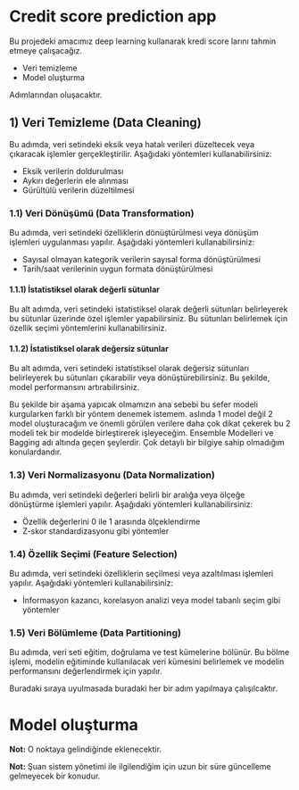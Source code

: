 # Credit score prediction app

Bu projedeki amacımız deep learning kullanarak kredi score larını tahmin etmeye çalışacağız.

- Veri temizleme 
- Model oluşturma

Adımlarından oluşacaktır.

## 1) Veri Temizleme (Data Cleaning)

Bu adımda, veri setindeki eksik veya hatalı verileri düzeltecek veya çıkaracak işlemler gerçekleştirilir. Aşağıdaki yöntemleri kullanabilirsiniz:
- Eksik verilerin doldurulması
- Aykırı değerlerin ele alınması
- Gürültülü verilerin düzeltilmesi

### 1.1) Veri Dönüşümü (Data Transformation)

Bu adımda, veri setindeki özelliklerin dönüştürülmesi veya dönüşüm işlemleri uygulanması yapılır. Aşağıdaki yöntemleri kullanabilirsiniz:
- Sayısal olmayan kategorik verilerin sayısal forma dönüştürülmesi
- Tarih/saat verilerinin uygun formata dönüştürülmesi

#### 1.1.1) İstatistiksel olarak değerli sütunlar

Bu alt adımda, veri setindeki istatistiksel olarak değerli sütunları belirleyerek bu sütunlar üzerinde özel işlemler yapabilirsiniz. Bu sütunları belirlemek için özellik seçimi yöntemlerini kullanabilirsiniz.

#### 1.1.2) İstatistiksel olarak değersiz sütunlar

Bu alt adımda, veri setindeki istatistiksel olarak değersiz sütunları belirleyerek bu sütunları çıkarabilir veya dönüştürebilirsiniz. Bu şekilde, model performansını artırabilirsiniz.

Bu şekilde bir aşama yapıcak olmamızın ana sebebi bu sefer modeli kurgularken farklı bir yöntem denemek istemem. aslında 1 model değil 2 model oluşturacağım ve önemli görülen verilere daha çok dikat çekerek bu 2 modeli tek bir modelde birleştirerek işleyeceğim.
Ensemble Modelleri ve Bagging   adı altında geçen şeylerdir. Çok detaylı bir bilgiye sahip olmadığım konulardandır.

### 1.3) Veri Normalizasyonu (Data Normalization)

Bu adımda, veri setindeki değerleri belirli bir aralığa veya ölçeğe dönüştürme işlemleri yapılır. Aşağıdaki yöntemleri kullanabilirsiniz:
- Özellik değerlerini 0 ile 1 arasında ölçeklendirme
- Z-skor standardizasyonu gibi yöntemler

### 1.4) Özellik Seçimi (Feature Selection)

Bu adımda, veri setindeki özelliklerin seçilmesi veya azaltılması işlemleri yapılır. Aşağıdaki yöntemleri kullanabilirsiniz:
- İnformasyon kazancı, korelasyon analizi veya model tabanlı seçim gibi yöntemler

### 1.5) Veri Bölümleme (Data Partitioning)

Bu adımda, veri seti eğitim, doğrulama ve test kümelerine bölünür. Bu bölme işlemi, modelin eğitiminde kullanılacak veri kümesini belirlemek ve modelin performansını değerlendirmek için yapılır.


Buradaki sıraya uyulmasada buradaki her bir adım yapılmaya çalışılcaktır.

# Model oluşturma

**Not:** O noktaya gelindiğinde eklenecektir.



**Not:** Şuan sistem yönetimi ile ilgilendiğim için uzun bir süre güncelleme gelmeyecek bir konudur.
